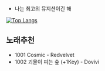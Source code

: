- 나는 최고의 뮤지션이긴 해

[![Top Langs](https://github-readme-stats.vercel.app/api/top-langs/?username=DotBlossom)](https://github.com/anuraghazra/github-readme-stats)


## 노래추천
- 1001 Cosmic - Redvelvet
- 1002 괴물이 피는 숲 (+1Key) - Dovivi
